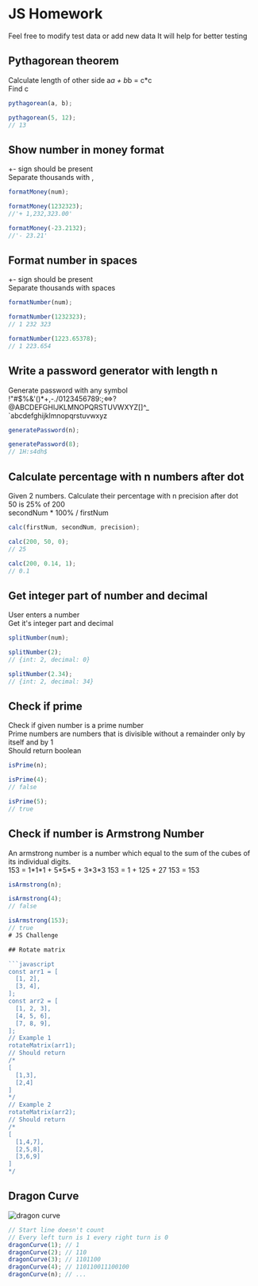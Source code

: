 # JS Homework

Feel free to modify test data or add new data
It will help for better testing

## Pythagorean theorem

Calculate length of other side
a*a + b*b = c\*c  
Find c

```javascript
pythagorean(a, b);

pythagorean(5, 12);
// 13
```

## Show number in money format

+- sign should be present  
Separate thousands with ,

```javascript
formatMoney(num);

formatMoney(1232323);
//'+ 1,232,323.00'

formatMoney(-23.2132);
//'- 23.21'
```

## Format number in spaces

+- sign should be present  
Separate thousands with spaces

```javascript
formatNumber(num);

formatNumber(1232323);
// 1 232 323

formatNumber(1223.65378);
// 1 223.654
```

## Write a password generator with length n

Generate password with any symbol  
!"#$%&'()\*+,-./0123456789:;<=>?  
@ABCDEFGHIJKLMNOPQRSTUVWXYZ[\]^\_  
`abcdefghijklmnopqrstuvwxyz

```javascript
generatePassword(n);

generatePassword(8);
// 1H:s4dh$
```

## Calculate percentage with n numbers after dot

Given 2 numbers. Calculate their percentage with n precision after dot  
50 is 25% of 200  
secondNum \* 100% / firstNum

```javascript
calc(firstNum, secondNum, precision);

calc(200, 50, 0);
// 25

calc(200, 0.14, 1);
// 0.1
```

## Get integer part of number and decimal

User enters a number  
Get it's integer part and decimal

```javascript
splitNumber(num);

splitNumber(2);
// {int: 2, decimal: 0}

splitNumber(2.34);
// {int: 2, decimal: 34}
```

## Check if prime

Check if given number is a prime number  
Prime numbers are numbers that is divisible without a remainder only by itself and by 1  
Should return boolean

```javascript
isPrime(n);

isPrime(4);
// false

isPrime(5);
// true
```

## Check if number is Armstrong Number

An armstrong number is a number which equal to the sum of the cubes of its individual digits.  
153 = 1\*1\*1 + 5\*5\*5 + 3\*3\*3
153 = 1 + 125 + 27
153 = 153

````javascript
isArmstrong(n);

isArmstrong(4);
// false

isArmstrong(153);
// true
# JS Challenge

## Rotate matrix

```javascript
const arr1 = [
  [1, 2],
  [3, 4],
];
const arr2 = [
  [1, 2, 3],
  [4, 5, 6],
  [7, 8, 9],
];
// Example 1
rotateMatrix(arr1);
// Should return
/*
[
  [1,3],
  [2,4]
]
*/
// Example 2
rotateMatrix(arr2);
// Should return
/*
[
  [1,4,7],
  [2,5,8],
  [3,6,9]
]
*/
````

## Dragon Curve

![dragon curve](https://github.com/cos1715/javascript-challenge-2/blob/master/src/dragon-curve/dragon-curve.png?raw=trueg)

```javascript
// Start line doesn't count
// Every left turn is 1 every right turn is 0
dragonCurve(1); // 1
dragonCurve(2); // 110
dragonCurve(3); // 1101100
dragonCurve(4); // 110110011100100
dragonCurve(n); // ...
```
